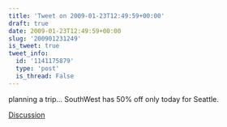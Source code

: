 ```yaml
---
title: 'Tweet on 2009-01-23T12:49:59+00:00'
draft: true
date: 2009-01-23T12:49:59+00:00
slug: '200901231249'
is_tweet: true
tweet_info:
  id: '1141175879'
  type: 'post'
  is_thread: False
---
```




planning a trip... SouthWest has 50% off only today for Seattle.

[Discussion](https://x.com/sytelus/status/1141175879)
